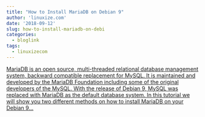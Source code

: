 ```yaml
---
title: "How to Install MariaDB on Debian 9"
author: 'linuxize.com'
date: '2018-09-12'
slug: how-to-install-mariadb-on-debi
categories:
  - bloglink
tags:
  - linuxizecom
---
```


[MariaDB is an open source, multi-threaded relational database management system, backward compatible replacement for MySQL. It is maintained and developed by the MariaDB Foundation including some of the original developers of the MySQL. With the release of Debian 9, MySQL was replaced with MariaDB as the default database system. In this tutorial we will show you two different methods on how to install MariaDB on your Debian 9...<click to read more>](https://linuxize.com/post/how-to-install-mariadb-on-debian-9/)

